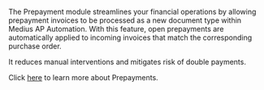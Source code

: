 The Prepayment module streamlines your financial operations by allowing prepayment invoices to be processed as a new document type within Medius AP Automation. With this feature, open prepayments are automatically applied to incoming invoices that match the corresponding purchase order. 

It reduces manual interventions and mitigates risk of double payments.

Click [here](https://success.medius.com/documentation/user_guide/prepayment_invoice/) to learn more about Prepayments.

<ActivateModule deploymentTask="Activate_Prepayments_in_Test"/>
